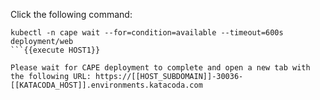 

Click the following command:
```
kubectl -n cape wait --for=condition=available --timeout=600s deployment/web
```{{execute HOST1}}

Please wait for CAPE deployment to complete and open a new tab with the following URL: https://[[HOST_SUBDOMAIN]]-30036-[[KATACODA_HOST]].environments.katacoda.com
